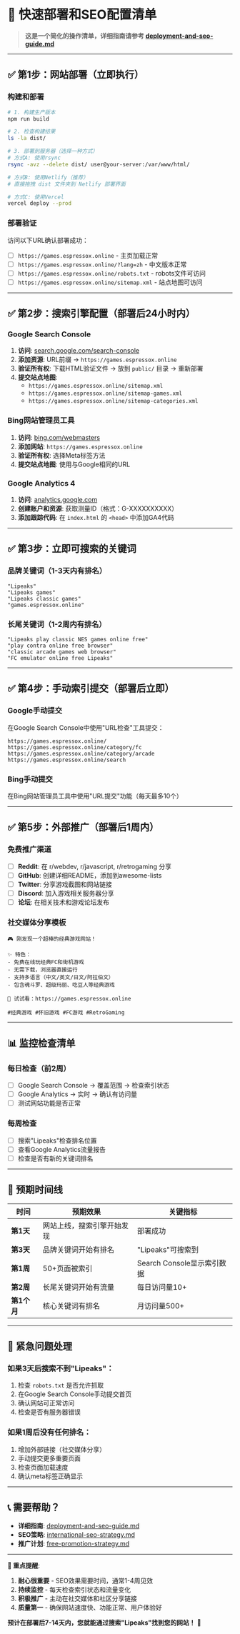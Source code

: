 # 🚀 快速部署和SEO配置清单

> **这是一个简化的操作清单，详细指南请参考 [deployment-and-seo-guide.md](./deployment-and-seo-guide.md)**

---

## ✅ 第1步：网站部署（立即执行）

### 构建和部署
```bash
# 1. 构建生产版本
npm run build

# 2. 检查构建结果
ls -la dist/

# 3. 部署到服务器（选择一种方式）
# 方式A: 使用rsync
rsync -avz --delete dist/ user@your-server:/var/www/html/

# 方式B: 使用Netlify（推荐）
# 直接拖拽 dist 文件夹到 Netlify 部署界面

# 方式C: 使用Vercel
vercel deploy --prod
```

### 部署验证
访问以下URL确认部署成功：
- [ ] `https://games.espressox.online` - 主页加载正常
- [ ] `https://games.espressox.online/?lang=zh` - 中文版本正常
- [ ] `https://games.espressox.online/robots.txt` - robots文件可访问
- [ ] `https://games.espressox.online/sitemap.xml` - 站点地图可访问

---

## ✅ 第2步：搜索引擎配置（部署后24小时内）

### Google Search Console
1. **访问**: [search.google.com/search-console](https://search.google.com/search-console)
2. **添加资源**: URL前缀 → `https://games.espressox.online`
3. **验证所有权**: 下载HTML验证文件 → 放到 `public/` 目录 → 重新部署
4. **提交站点地图**:
   - `https://games.espressox.online/sitemap.xml`
   - `https://games.espressox.online/sitemap-games.xml`
   - `https://games.espressox.online/sitemap-categories.xml`

### Bing网站管理员工具
1. **访问**: [bing.com/webmasters](https://www.bing.com/webmasters)
2. **添加网站**: `https://games.espressox.online`
3. **验证所有权**: 选择Meta标签方法
4. **提交站点地图**: 使用与Google相同的URL

### Google Analytics 4
1. **访问**: [analytics.google.com](https://analytics.google.com)
2. **创建账户和资源**: 获取测量ID（格式：G-XXXXXXXXXX）
3. **添加跟踪代码**: 在 `index.html` 的 `<head>` 中添加GA4代码

---

## ✅ 第3步：立即可搜索的关键词

### 品牌关键词（1-3天内有排名）
```
"Lipeaks"
"Lipeaks games" 
"Lipeaks classic games"
"games.espressox.online"
```

### 长尾关键词（1-2周内有排名）
```
"Lipeaks play classic NES games online free"
"play contra online free browser"
"classic arcade games web browser"
"FC emulator online free Lipeaks"
```

---

## ✅ 第4步：手动索引提交（部署后立即）

### Google手动提交
在Google Search Console中使用"URL检查"工具提交：
```
https://games.espressox.online/
https://games.espressox.online/category/fc
https://games.espressox.online/category/arcade
https://games.espressox.online/search
```

### Bing手动提交  
在Bing网站管理员工具中使用"URL提交"功能（每天最多10个）

---

## ✅ 第5步：外部推广（部署后1周内）

### 免费推广渠道
- [ ] **Reddit**: 在 r/webdev, r/javascript, r/retrogaming 分享
- [ ] **GitHub**: 创建详细README，添加到awesome-lists
- [ ] **Twitter**: 分享游戏截图和网站链接  
- [ ] **Discord**: 加入游戏相关服务器分享
- [ ] **论坛**: 在相关技术和游戏论坛发布

### 社交媒体分享模板
```
🎮 刚发现一个超棒的经典游戏网站！

✨ 特色：
- 免费在线玩经典FC和街机游戏
- 无需下载，浏览器直接运行
- 支持多语言（中文/英文/日文/阿拉伯文）
- 包含魂斗罗、超级玛丽、吃豆人等经典游戏

🔗 试试看：https://games.espressox.online

#经典游戏 #怀旧游戏 #FC游戏 #RetroGaming
```

---

## 📊 监控检查清单

### 每日检查（前2周）
- [ ] Google Search Console → 覆盖范围 → 检查索引状态
- [ ] Google Analytics → 实时 → 确认有访问量
- [ ] 测试网站功能是否正常

### 每周检查  
- [ ] 搜索"Lipeaks"检查排名位置
- [ ] 查看Google Analytics流量报告
- [ ] 检查是否有新的关键词排名

---

## 🎯 预期时间线

| 时间 | 预期效果 | 关键指标 |
|------|----------|----------|
| **第1天** | 网站上线，搜索引擎开始发现 | 部署成功 |
| **第3天** | 品牌关键词开始有排名 | "Lipeaks"可搜索到 |
| **第1周** | 50+页面被索引 | Search Console显示索引数据 |
| **第2周** | 长尾关键词开始有流量 | 每日访问量10+ |
| **第1个月** | 核心关键词有排名 | 月访问量500+ |

---

## 🚨 紧急问题处理

### 如果3天后搜索不到"Lipeaks"：
1. 检查 `robots.txt` 是否允许抓取
2. 在Google Search Console手动提交首页
3. 确认网站可正常访问
4. 检查是否有服务器错误

### 如果1周后没有任何排名：
1. 增加外部链接（社交媒体分享）
2. 手动提交更多重要页面
3. 检查页面加载速度
4. 确认meta标签正确显示

---

## 📞 需要帮助？

- **详细指南**: [deployment-and-seo-guide.md](./deployment-and-seo-guide.md)
- **SEO策略**: [international-seo-strategy.md](./international-seo-strategy.md)  
- **推广计划**: [free-promotion-strategy.md](./free-promotion-strategy.md)

---

**🎯 重点提醒**: 
1. **耐心很重要** - SEO效果需要时间，通常1-4周见效
2. **持续监控** - 每天检查索引状态和流量变化  
3. **积极推广** - 主动在社交媒体和社区分享链接
4. **质量第一** - 确保网站速度快、功能正常、用户体验好

**预计在部署后7-14天内，您就能通过搜索"Lipeaks"找到您的网站！** 🚀